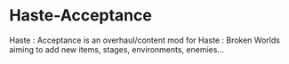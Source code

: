 # Haste-Acceptance
Haste : Acceptance is an overhaul/content mod for Haste : Broken Worlds aiming to add new items, stages, environments, enemies...
